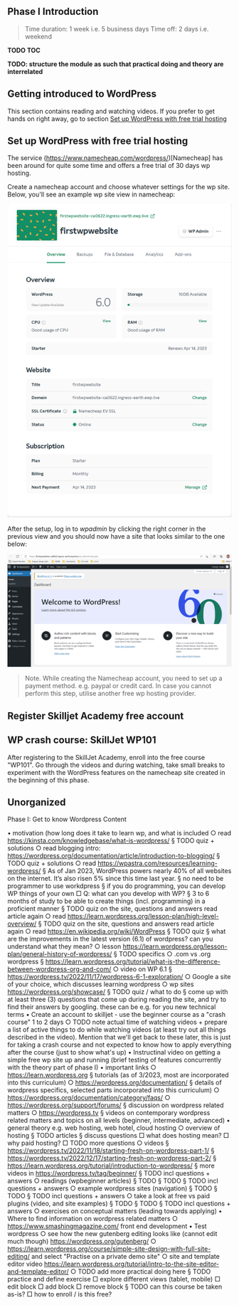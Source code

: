 ## Phase I Introduction 

> Time duration: 1 week i.e. 5 business days
> Time off: 2 days i.e. weekend

**TODO TOC**

**TODO: structure the module as such that practical doing and theory are interrelated**

## Getting introduced to WordPress

This section contains reading and watching videos. If you prefer to get hands on right away, go to section [Set up WordPress with free trial hosting](Set-up-WordPress-with-free-trial-hosting)

## Set up WordPress with free trial hosting 

The service (https://www.namecheap.com/wordpress/)[Namecheap] has been around for quite some time and offers a free trial of 30 days wp hosting. 

Create a namecheap account and choose whatever settings for the wp site. Below, you'll see an example wp site view in namecheap: 

![WordPress on Namecheap](images/namecheap_wp_site_overview_20230313.png)

After the setup, log in to *wpadmin* by clicking the right corner in the previous view and you should now have a site that looks similar to the one below: 

![WordPress on Namecheap](images/namecheap_wp_site_20230313.png)

> Note. While creating the Namecheap account, you need to set up a payment method. e.g. paypal or credit card. In case you cannot perform this step, utilise another free wp hosting provider.

## Register Skilljet Academy free account 

## WP crash course: SkillJet WP101 

After registering to the SkillJet Academy, enroll into the free course "WP101". Go through the videos and during watching, take small breaks to experiment with the WordPress features on the namecheap site created in the beginning of this phase.

## Unorganized 

Phase I: Get to know Wordpress 
Content

• motivation (how long does it take to learn wp, and what is included
    ○ read  https://kinsta.com/knowledgebase/what-is-wordpress/
        § TODO quiz + solutions
    ○ read blogging intro:  https://wordpress.org/documentation/article/introduction-to-blogging/
        § TODO quiz + solutions
    ○ read  https://wpastra.com/resources/learning-wordpress/
        § As of Jan 2023, WordPress powers nearly 40% of all websites on the internet. It’s also risen 5% since this time last year.
        § no need to be programmer to use workdpress
        § if you do programming, you can develop WP things of your own
            □ Q: what can you develop with WP?
        § 3 to 6 months of study to be able to create things (incl. programming) in a proficient manner
        § TODO quiz on the site, questions and answers read article again
    ○ read  https://learn.wordpress.org/lesson-plan/high-level-overview/
        § TODO quiz on the site, questions and answers read article again
    ○ read  https://en.wikipedia.org/wiki/WordPress
        § TODO quiz
        § what are the improvements in the latest version (6.1) of wordpress? can you understand what they mean?
    ○ lesson  https://learn.wordpress.org/lesson-plan/general-history-of-wordpress/
        § TODO specifics
    ○ .com vs .org wordpress
        § https://learn.wordpress.org/tutorial/what-is-the-difference-between-wordpress-org-and-com/
    ○ video on WP 6.1
        § https://wordpress.tv/2022/11/17/wordpress-6-1-exploration/
    ○ Google a site of your choice, which discusses learning wordpress
    ○ wp sites  https://wordpress.org/showcase/
        § TODO quiz / what to do
        § come up with at least three (3) questions that come up during reading the site, and try to find their answers by googling. these can be e.g. for you new technical terms
• Create an account to skilljet - use the beginner course as a "crash course" 1 to 2 days
    ○ TODO note actual time of watching videos + prepare a list of active things to do while watching videos (at least try out all things described in the video). Mention that we'll get back to these later, this is just for taking a crash course and not expected to know how to apply everything after the course (just to show what's up) 
• Instructinal video on getting a simple free wp site up and running (brief testing of features concurrently with the theory part of phase I)
• important links
    ○ https://learn.wordpress.org
        § tutorials (as of 3/2023, most are incorporated into this curriculum)
    ○ https://wordpress.org/documentation/
        § details of wordpress specifics, selected parts incorporated into this curriculum)
    ○ https://wordpress.org/documentation/category/faqs/
    ○ https://wordpress.org/support/forums/
        § discussion on wordpress related matters
    ○ https://wordpress.tv
        § videos on contemporary wordpress related matters and topics on all levels (beginner, intermediate, advanced)
• general theory e.g. web hosting, web hotel, cloud hosting
    ○ overview of hosting
        § TODO articles
        § discuss questions
            □ what does hosting mean?
            □ why paid hosting?
            □ TODO more questions
    ○ videos
        § https://wordpress.tv/2022/11/18/starting-fresh-on-wordpress-part-1/
        § https://wordpress.tv/2022/12/17/starting-fresh-on-wordpress-part-2/
        § https://learn.wordpress.org/tutorial/introduction-to-wordpress/
        § more videos in  https://wordpress.tv/tag/beginner/
        § TODO incl questions + answers
    ○ readings (wpbeginner articles)
        § TODO
        § TODO
        § TODO incl questions + answers
    ○ example wordpress sites (navigation)
        § TODO
        § TODO
        § TODO incl questions + answers
    ○ take a look at free vs paid plugins (video, and site examples)
        § TODO
        § TODO
        § TODO incl questions + answers
    ○ exercises on conceptual matters (leading towards applying)
• Where to find information on wordpress related matters
    ○ https://www.smashingmagazine.com/ front end development
• Test wordpress
    ○ see how the new gutenberg editing looks like (cannot edit much though)  https://wordpress.org/gutenberg/
    ○ https://learn.wordpress.org/course/simple-site-design-with-full-site-editing/ and select "Practise on a private demo site"
    ○ site and template editor video  https://learn.wordpress.org/tutorial/intro-to-the-site-editor-and-template-editor/
    ○ TODO add more practical doing here
        § TODO practice and define exercise
            □ explore different views (tablet, mobile)
            □ edit block
            □ add block
            □ remove block
        § TODO can this course be taken as-is?
            □ how to enroll / is this free?
